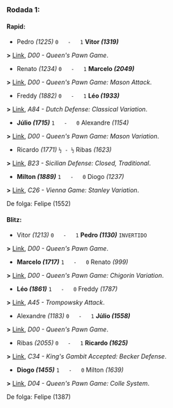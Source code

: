 ### Rodada 1:

#### Rapid:

* Pedro *(1225)* `0   -   1` **Vitor *(1319)***

**>** [Link](https://www.lichess.org/V2sxuQDq), *D00 - Queen's Pawn Game*.
* Renato *(1234)* `0   -   1` **Marcelo *(2049)***

**>** [Link](https://www.lichess.org/88IwjQLc), *D00 - Queen's Pawn Game: Mason Attack*.
* Freddy *(1882)* `0   -   1` **Léo *(1933)***

**>** [Link](https://www.lichess.org/jErAgptw), *A84 - Dutch Defense: Classical Variation*.
* **Júlio *(1715)*** `1   -   0`  Alexandre *(1154)*

**>** [Link](https://www.lichess.org/SMPemRrp), *D00 - Queen's Pawn Game: Mason Variation*.
* Ricardo *(1771)* `½ - ½` Ribas *(1623)*

**>** [Link](https://www.lichess.org/LTYw2mFX), *B23 - Sicilian Defense: Closed, Traditional*.
* **Milton *(1889)*** `1   -   0`  Diogo *(1237)*

**>** [Link](https://www.lichess.org/Q7BaIb8v), *C26 - Vienna Game: Stanley Variation*.

De folga: Felipe (1552)

#### Blitz:

* Vitor *(1213)* `0   -   1` **Pedro *(1130)*** `INVERTIDO`

**>** [Link](https://www.lichess.org/Z4XgGxLN), *D00 - Queen's Pawn Game*.
* **Marcelo *(1717)*** `1   -   0`  Renato *(999)*

**>** [Link](https://www.lichess.org/9SCbnWsf), *D00 - Queen's Pawn Game: Chigorin Variation*.
* **Léo *(1861)*** `1   -   0`  Freddy *(1787)*

**>** [Link](https://www.lichess.org/EdwQe0e0), *A45 - Trompowsky Attack*.
* Alexandre *(1183)* `0   -   1` **Júlio *(1558)***

**>** [Link](https://www.lichess.org/r9QMmITh), *D00 - Queen's Pawn Game*.
* Ribas *(2055)* `0   -   1` **Ricardo *(1625)***

**>** [Link](https://www.lichess.org/ocUpBa5T), *C34 - King's Gambit Accepted: Becker Defense*.
* **Diogo *(1455)*** `1   -   0`  Milton *(1639)*

**>** [Link](https://www.lichess.org/9E2gILyV), *D04 - Queen's Pawn Game: Colle System*.

De folga: Felipe (1387)

